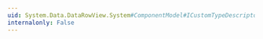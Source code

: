 ```yaml
---
uid: System.Data.DataRowView.System#ComponentModel#ICustomTypeDescriptor#GetDefaultEvent
internalonly: False
---
```

